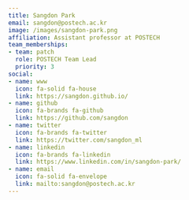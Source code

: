 ```yaml
---
title: Sangdon Park
email: sangdon@postech.ac.kr
image: /images/sangdon-park.png
affiliation: Assistant professor at POSTECH
team_memberships:
- team: patch
  role: POSTECH Team Lead
  priority: 3
social:
- name: www
  icon: fa-solid fa-house
  link: https://sangdon.github.io/
- name: github
  icon: fa-brands fa-github
  link: https://github.com/sangdon
- name: twitter
  icon: fa-brands fa-twitter
  link: https://twitter.com/sangdon_ml
- name: linkedin
  icon: fa-brands fa-linkedin
  link: https://www.linkedin.com/in/sangdon-park/
- name: email
  icon: fa-solid fa-envelope
  link: mailto:sangdon@postech.ac.kr
---
```




